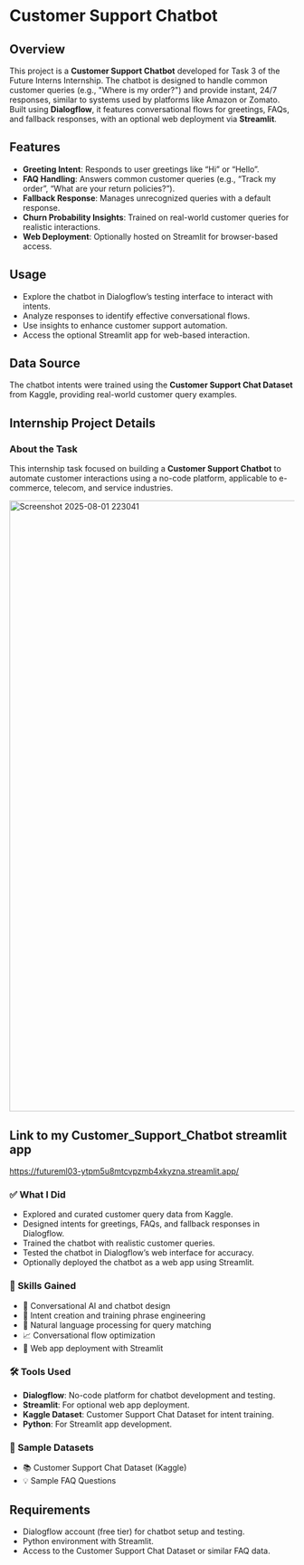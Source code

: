 # Customer Support Chatbot

## Overview
This project is a **Customer Support Chatbot** developed for Task 3 of the Future Interns Internship. The chatbot is designed to handle common customer queries (e.g., "Where is my order?") and provide instant, 24/7 responses, similar to systems used by platforms like Amazon or Zomato. Built using **Dialogflow**, it features conversational flows for greetings, FAQs, and fallback responses, with an optional web deployment via **Streamlit**.

## Features
- **Greeting Intent**: Responds to user greetings like “Hi” or “Hello”.
- **FAQ Handling**: Answers common customer queries (e.g., “Track my order”, “What are your return policies?”).
- **Fallback Response**: Manages unrecognized queries with a default response.
- **Churn Probability Insights**: Trained on real-world customer queries for realistic interactions.
- **Web Deployment**: Optionally hosted on Streamlit for browser-based access.

## Usage
- Explore the chatbot in Dialogflow’s testing interface to interact with intents.
- Analyze responses to identify effective conversational flows.
- Use insights to enhance customer support automation.
- Access the optional Streamlit app for web-based interaction.

## Data Source
The chatbot intents were trained using the **Customer Support Chat Dataset** from Kaggle, providing real-world customer query examples.

## Internship Project Details
### About the Task
This internship task focused on building a **Customer Support Chatbot** to automate customer interactions using a no-code platform, applicable to e-commerce, telecom, and service industries.

<img width="1920" height="1080" alt="Screenshot 2025-08-01 223041" src="https://github.com/user-attachments/assets/00b47db4-673f-4e5d-8dbc-42968ac7b6b0" />

## Link to my Customer_Support_Chatbot streamlit app
https://futureml03-ytpm5u8mtcvpzmb4xkyzna.streamlit.app/


### ✅ What I Did
- Explored and curated customer query data from Kaggle.
- Designed intents for greetings, FAQs, and fallback responses in Dialogflow.
- Trained the chatbot with realistic customer queries.
- Tested the chatbot in Dialogflow’s web interface for accuracy.
- Optionally deployed the chatbot as a web app using Streamlit.

### 🎯 Skills Gained
- 🤖 Conversational AI and chatbot design
- 💬 Intent creation and training phrase engineering
- 🧠 Natural language processing for query matching
- 📈 Conversational flow optimization
- 📲 Web app deployment with Streamlit

### 🛠️ Tools Used
- **Dialogflow**: No-code platform for chatbot development and testing.
- **Streamlit**: For optional web app deployment.
- **Kaggle Dataset**: Customer Support Chat Dataset for intent training.
- **Python**: For Streamlit app development.

### 📁 Sample Datasets
- 📚 Customer Support Chat Dataset (Kaggle)
- 💡 Sample FAQ Questions 

## Requirements
- Dialogflow account (free tier) for chatbot setup and testing.
- Python environment with Streamlit.
- Access to the Customer Support Chat Dataset or similar FAQ data.
